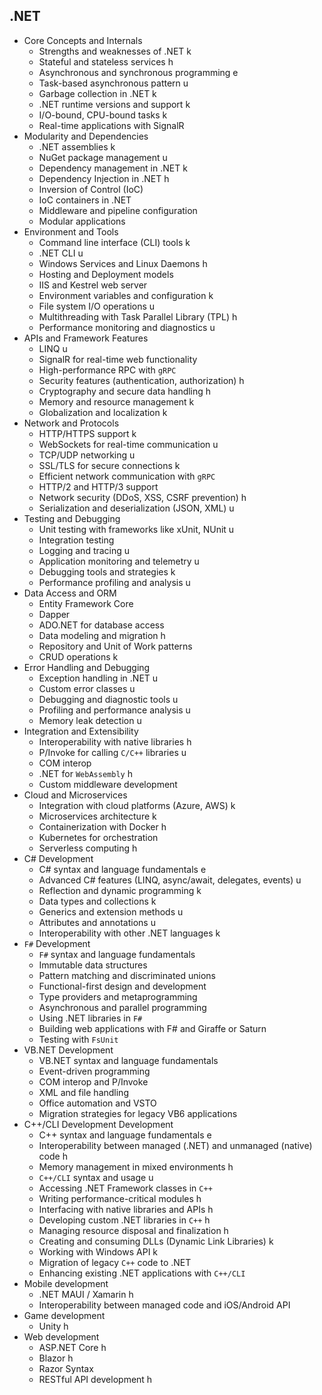 ## .NET

- Core Concepts and Internals
  - Strengths and weaknesses of .NET k
  - Stateful and stateless services h
  - Asynchronous and synchronous programming e
  - Task-based asynchronous pattern u
  - Garbage collection in .NET k
  - .NET runtime versions and support k
  - I/O-bound, CPU-bound tasks k
  - Real-time applications with SignalR
- Modularity and Dependencies
  - .NET assemblies k
  - NuGet package management u
  - Dependency management in .NET k
  - Dependency Injection in .NET h
  - Inversion of Control (IoC)
  - IoC containers in .NET
  - Middleware and pipeline configuration
  - Modular applications
- Environment and Tools
  - Command line interface (CLI) tools k
  - .NET CLI u
  - Windows Services and Linux Daemons h
  - Hosting and Deployment models
  - IIS and Kestrel web server
  - Environment variables and configuration k
  - File system I/O operations u
  - Multithreading with Task Parallel Library (TPL) h
  - Performance monitoring and diagnostics u
- APIs and Framework Features
  - LINQ u
  - SignalR for real-time web functionality
  - High-performance RPC with `gRPC`
  - Security features (authentication, authorization) h
  - Cryptography and secure data handling h
  - Memory and resource management k
  - Globalization and localization k
- Network and Protocols
  - HTTP/HTTPS support k
  - WebSockets for real-time communication u
  - TCP/UDP networking u
  - SSL/TLS for secure connections k
  - Efficient network communication with `gRPC`
  - HTTP/2 and HTTP/3 support
  - Network security (DDoS, XSS, CSRF prevention) h
  - Serialization and deserialization (JSON, XML) u
- Testing and Debugging
  - Unit testing with frameworks like xUnit, NUnit u
  - Integration testing
  - Logging and tracing u
  - Application monitoring and telemetry u
  - Debugging tools and strategies k
  - Performance profiling and analysis u
- Data Access and ORM
  - Entity Framework Core
  - Dapper
  - ADO.NET for database access
  - Data modeling and migration h
  - Repository and Unit of Work patterns
  - CRUD operations k
- Error Handling and Debugging
  - Exception handling in .NET u
  - Custom error classes u
  - Debugging and diagnostic tools u
  - Profiling and performance analysis u
  - Memory leak detection u
- Integration and Extensibility
  - Interoperability with native libraries h
  - P/Invoke for calling `C/C++` libraries u
  - COM interop
  - .NET for `WebAssembly` h
  - Custom middleware development
- Cloud and Microservices
  - Integration with cloud platforms (Azure, AWS) k
  - Microservices architecture k
  - Containerization with Docker h
  - Kubernetes for orchestration
  - Serverless computing h
- C# Development
  - C# syntax and language fundamentals e
  - Advanced C# features (LINQ, async/await, delegates, events) u
  - Reflection and dynamic programming k
  - Data types and collections k
  - Generics and extension methods u
  - Attributes and annotations u
  - Interoperability with other .NET languages k
- `F#` Development
  - `F#` syntax and language fundamentals
  - Immutable data structures
  - Pattern matching and discriminated unions
  - Functional-first design and development
  - Type providers and metaprogramming
  - Asynchronous and parallel programming
  - Using .NET libraries in `F#`
  - Building web applications with F# and Giraffe or Saturn
  - Testing with `FsUnit`
- VB.NET Development
  - VB.NET syntax and language fundamentals
  - Event-driven programming
  - COM interop and P/Invoke
  - XML and file handling
  - Office automation and VSTO
  - Migration strategies for legacy VB6 applications
- C++/CLI Development Development
  - C++ syntax and language fundamentals e
  - Interoperability between managed (.NET) and unmanaged (native) code h
  - Memory management in mixed environments h
  - `C++/CLI` syntax and usage u
  - Accessing .NET Framework classes in `C++`
  - Writing performance-critical modules h
  - Interfacing with native libraries and APIs h
  - Developing custom .NET libraries in `C++` h
  - Managing resource disposal and finalization h
  - Creating and consuming DLLs (Dynamic Link Libraries) k
  - Working with Windows API k
  - Migration of legacy `C++` code to .NET
  - Enhancing existing .NET applications with `C++/CLI`
- Mobile development
  - .NET MAUI / Xamarin h
  - Interoperability between managed code and iOS/Android API
- Game development
  - Unity h
- Web development
  - ASP.NET Core h
  - Blazor h
  - Razor Syntax
  - RESTful API development h
